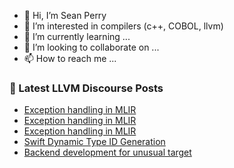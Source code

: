 - 👋 Hi, I’m Sean Perry
- 👀 I’m interested in compilers (c++, COBOL, llvm)
- 🌱 I’m currently learning ...
- 💞️ I’m looking to collaborate on ...
- 📫 How to reach me ...

<!---
s66perry/s66perry is a ✨ special ✨ repository because its `README.md` (this file) appears on your GitHub profile.
You can click the Preview link to take a look at your changes.
--->
### 📕 Latest LLVM Discourse Posts

<!-- DISCOURSE-LLVM:START -->
- [Exception handling in MLIR](https://llvm.discourse.group/t/exception-handling-in-mlir/6011/3)
- [Exception handling in MLIR](https://llvm.discourse.group/t/exception-handling-in-mlir/6011/2)
- [Exception handling in MLIR](https://llvm.discourse.group/t/exception-handling-in-mlir/6011/1)
- [Swift Dynamic Type ID Generation](https://llvm.discourse.group/t/swift-dynamic-type-id-generation/6006/4)
- [Backend development for unusual target](https://llvm.discourse.group/t/backend-development-for-unusual-target/5646/6)
<!-- DISCOURSE-LLVM:END -->
